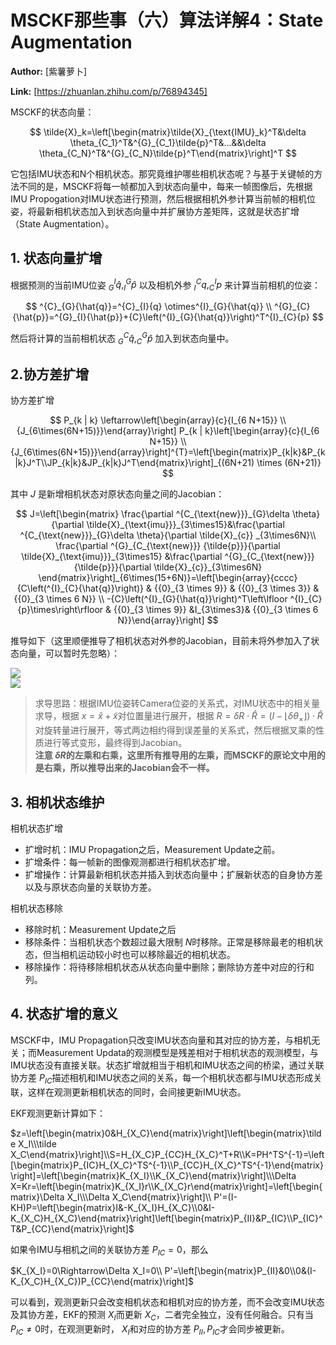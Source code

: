 # MSCKF那些事（六）算法详解4：State Augmentation

 **Author:** [紫薯萝卜]

 **Link:** [https://zhuanlan.zhihu.com/p/76894345]

MSCKF的状态向量：

$$
\tilde{X}_k=\left[\begin{matrix}\tilde{X}_{\text{IMU}_k}^T&\delta \theta_{C_1}^T&^{G}_{C_1}\tilde{p}^T&...&&\delta \theta_{C_N}^T&^{G}_{C_N}\tilde{p}^T\end{matrix}\right]^T
$$

它包括IMU状态和N个相机状态。那究竟维护哪些相机状态呢？与基于关键帧的方法不同的是，MSCKF将每一帧都加入到状态向量中，每来一帧图像后，先根据IMU Propogation对IMU状态进行预测，然后根据相机外参计算当前帧的相机位姿，将最新相机状态加入到状态向量中并扩展协方差矩阵，这就是状态扩增（State Augmentation）。

## 1. 状态向量扩增  
根据预测的当前IMU位姿 $^{I}_{G}{\hat{q}}, ^{G}_{I}{\hat{p}}$ 以及相机外参 $^{C}_{I}{q}, ^{I}_{C}{p}$ 来计算当前相机的位姿：

$$
^{C}_{G}{\hat{q}}=^{C}_{I}{q} \otimes^{I}_{G}{\hat{q}} \\
^{G}_{C}{\hat{p}}=^{G}_{I}{\hat{p}}+{C}\left(^{I}_{G}{\hat{q}}\right)^T^{I}_{C}{p}
$$

然后将计算的当前相机状态 $^{C}_{G}{\hat{q}}, ^{G}_{C}{\hat{p}}$ 加入到状态向量中。

## 2.协方差扩增  
协方差扩增

$$
P_{k | k} \leftarrow\left[\begin{array}{c}{I_{6 N+15}} \\ {J_{6\times(6N+15)}}\end{array}\right] P_{k | k}\left[\begin{array}{c}{I_{6 N+15}} \\ {J_{6\times(6N+15)}}\end{array}\right]^{T}=\left[\begin{matrix}P_{k|k}&P_{k|k}J^T\\JP_{k|k}&JP_{k|k}J^T\end{matrix}\right]_{(6N+21) \times (6N+21)}
$$

其中 $J$ 是新增相机状态对原状态向量之间的Jacobian：

$$
J=\left[\begin{matrix} \frac{\partial ^{C_{\text{new}}}_{G}\delta \theta}{\partial \tilde{X}_{\text{imu}}}_{3\times15}&\frac{\partial ^{C_{\text{new}}}_{G}\delta \theta}{\partial \tilde{X}_{c}} _{3\times6N}\\ \frac{\partial ^{G}_{C_{\text{new}}} {\tilde{p}}}{\partial \tilde{X}_{\text{imu}}}_{3\times15} &\frac{\partial ^{G}_{C_{\text{new}}} {\tilde{p}}}{\partial \tilde{X}_{c}}_{3\times6N} \end{matrix}\right]_{6\times(15+6N)}=\left[\begin{array}{cccc}{C\left(^{I}_{C}{\hat{q}}\right)} & {{0}_{3 \times 9}} & {{0}_{3 \times 3}} & {{0}_{3 \times 6 N}} \\ -{C}\left(^{I}_{G}{\hat{q}}\right)^T\left\lfloor ^{I}_{C}{p}\times\right\rfloor & {{0}_{3 \times 9}} &I_{3\times3}& {{0}_{3 \times 6 N}}\end{array}\right]
$$ 

推导如下（这里顺便推导了相机状态对外参的Jacobian，目前未将外参加入了状态向量，可以暂时先忽略）：

![]((20191031)MSCKF那些事六算法详解4State_Augmentation_紫薯萝卜/v2-07fde4bdc6026dad32582f47b435a583_1440w.jpg)  
![]((20191031)MSCKF那些事六算法详解4State_Augmentation_紫薯萝卜/v2-ba99c74a2c7fd76d35cb5819242d68b3_1440w.jpg)  

> 求导思路：根据IMU位姿转Camera位姿的关系式，对IMU状态中的相关量求导，根据 $x=\hat x+\tilde x$对位置量进行展开，根据 $R=\delta R\cdot \hat R=(I-\lfloor\delta \theta_{\times}\rfloor) \cdot \hat R$对旋转量进行展开，等式两边相约得到误差量的关系式，然后根据叉乘的性质进行等式变形，最终得到Jacobian。  
>  **注意 $\delta R$的左乘和右乘，这里所有推导用的左乘，而MSCKF的原论文中用的是右乘，所以推导出来的Jacobian会不一样。**

## 3. 相机状态维护  
相机状态扩增

* 扩增时机：IMU Propagation之后，Measurement Update之前。
* 扩增条件：每一帧新的图像观测都进行相机状态扩增。
* 扩增操作：计算最新相机状态并插入到状态向量中；扩展新状态的自身协方差以及与原状态向量的关联协方差。

相机状态移除

* 移除时机：Measurement Update之后
* 移除条件：当相机状态个数超过最大限制 $N$时移除。正常是移除最老的相机状态，但当相机运动较小时也可以移除最近的相机状态。
* 移除操作：将待移除相机状态从状态向量中删除；删除协方差中对应的行和列。

## 4. 状态扩增的意义  
MSCKF中，IMU Propagation只改变IMU状态向量和其对应的协方差，与相机无关；而Measurement Updata的观测模型是残差相对于相机状态的观测模型，与IMU状态没有直接关联。状态扩增就相当于相机和IMU状态之间的桥梁，通过关联协方差 $P_{IC}$描述相机和IMU状态之间的关系，每一个相机状态都与IMU状态形成关联，这样在观测更新相机状态的同时，会间接更新IMU状态。

EKF观测更新计算如下：

$z=\left[\begin{matrix}0&H_{X_C}\end{matrix}\right]\left[\begin{matrix}\tilde X_I\\\tilde X_C\end{matrix}\right]\\S=H_{X_C}P_{CC}H_{X_C}^T+R\\K=PH^TS^{-1}=\left[\begin{matrix}P_{IC}H_{X_C}^TS^{-1}\\P_{CC}H_{X_C}^TS^{-1}\end{matrix}\right]=\left[\begin{matrix}K_{X_I}\\K_{X_C}\end{matrix}\right]\\\Delta X=Kr=\left[\begin{matrix}K_{X_I}r\\K_{X_C}r\end{matrix}\right]=\left[\begin{matrix}\Delta X_I\\\Delta X_C\end{matrix}\right]\\ P'=(I-KH)P=\left[\begin{matrix}I&-K_{X_I}H_{X_C}\\0&I-K_{X_C}H_{X_C}\end{matrix}\right]\left[\begin{matrix}P_{II}&P_{IC}\\P_{IC}^T&P_{CC}\end{matrix}\right]$ 

如果令IMU与相机之间的关联协方差 $P_{IC}=0$，那么

$K_{X_I}=0\Rightarrow\Delta X_I=0\\ P'=\left[\begin{matrix}P_{II}&0\\0&(I-K_{X_C}H_{X_C})P_{CC}\end{matrix}\right]$

可以看到，观测更新只会改变相机状态和相机对应的协方差，而不会改变IMU状态及其协方差，EKF的预测 $X_I$而更新 $X_C$，二者完全独立，没有任何融合。只有当 $P_{IC}\neq0$时，在观测更新时， $X_I$和对应的协方差 $P_{II},P_{IC}$才会同步被更新。

